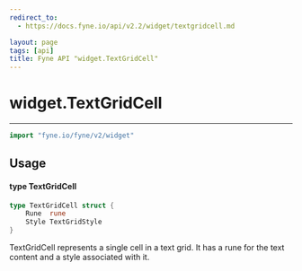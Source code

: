 ```yaml
---
redirect_to:
  - https://docs.fyne.io/api/v2.2/widget/textgridcell.md

layout: page
tags: [api]
title: Fyne API "widget.TextGridCell"
---
```



# widget.TextGridCell
---
```go
import "fyne.io/fyne/v2/widget"
```

## Usage

#### type TextGridCell

```go
type TextGridCell struct {
	Rune  rune
	Style TextGridStyle
}
```

TextGridCell represents a single cell in a text grid. It has a rune for the text content and a style associated with it.
